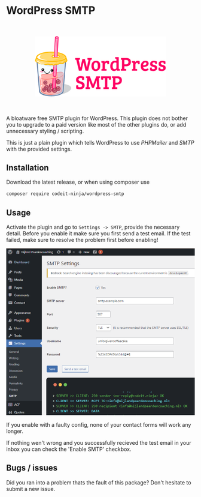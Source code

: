# WordPress SMTP
&nbsp;
<p align="center" style="margin: 1rem 0;">
    <img src="./assets/icon-new.png" width="350" />
</p>
&nbsp;

A bloatware free SMTP plugin for WordPress. This plugin does not bother you to upgrade to a paid version like most of the other plugins do, or add unnecessary styling / scripting.

This is just a plain plugin which tells WordPress to use *PHPMailer* and *SMTP* with the provided settings.

## Installation

Download the latest release, or when using composer use

```bash
composer require codeit-ninja/wordpress-smtp
```

## Usage

Activate the plugin and go to `Settings -> SMTP`, provide the necessary detail. Before you enable it make sure you first send a test email. If the test failed, make sure to resolve the problem first before enabling!

<p align="left">
    <img src="./assets/screenshot-2.png" width="650" />
</p>

If you enable with a faulty config, none of your contact forms will work any longer.

If nothing wen't wrong and you successfully recieved the test email in your inbox you can check the 'Enable SMTP' checkbox.

## Bugs / issues

Did you ran into a problem thats the fault of this package? Don't hesitate to submit a new issue.